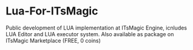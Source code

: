 # Lua-For-ITsMagic
Public development of LUA implementation at ITsMagic Engine, icnludes LUA Editor and LUA executor system. Also available as package on ITsMagic Marketplace (FREE, 0 coins)
